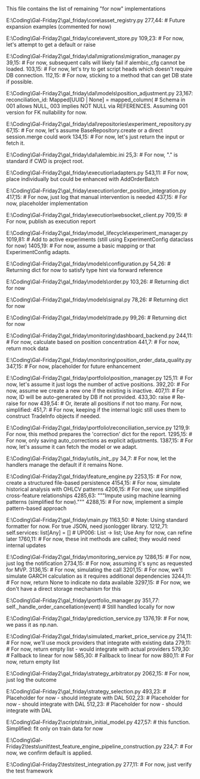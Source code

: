 This file contains the list of remaining "for now" implementations

E:\Coding\Gal-Friday2\gal_friday\core\asset_registry.py
  277,44:     # Future expansion examples (commented for now)

E:\Coding\Gal-Friday2\gal_friday\core\event_store.py
  109,23:                     # For now, let's attempt to get a default or raise

E:\Coding\Gal-Friday2\gal_friday\dal\migrations\migration_manager.py
  39,15:             # For now, subsequent calls will likely fail if alembic_cfg cannot be loaded.
  103,15:             # For now, let's try to get script heads which doesn't require DB connection.
  112,15:             # For now, sticking to a method that can get DB state if possible.

E:\Coding\Gal-Friday2\gal_friday\dal\models\position_adjustment.py
  23,167:     reconciliation_id: Mapped[UUID | None] = mapped_column( # Schema in 001 allows NULL, 003 implies NOT NULL via REFERENCES. Assuming 001 version for FK nullability for now.

E:\Coding\Gal-Friday2\gal_friday\dal\repositories\experiment_repository.py
  67,15:             # For now, let's assume BaseRepository.create or a direct session.merge could work
  134,15:             # For now, let's just return the input or fetch it.

E:\Coding\Gal-Friday2\gal_friday\dal\alembic.ini
  25,3: # For now, "." is standard if CWD is project root.

E:\Coding\Gal-Friday2\gal_friday\execution\adapters.py
  543,11:         # For now, place individually but could be enhanced with AddOrderBatch

E:\Coding\Gal-Friday2\gal_friday\execution\order_position_integration.py
  417,15:             # For now, just log that manual intervention is needed
  437,15:             # For now, placeholder implementation

E:\Coding\Gal-Friday2\gal_friday\execution\websocket_client.py
  709,15:             # For now, publish as execution report

E:\Coding\Gal-Friday2\gal_friday\model_lifecycle\experiment_manager.py
  1019,81:             # Add to active experiments (still using ExperimentConfig dataclass for now)
  1405,19:                 # For now, assume a basic mapping or that ExperimentConfig adapts.

E:\Coding\Gal-Friday2\gal_friday\models\configuration.py
  54,26:         # Returning dict for now to satisfy type hint via forward reference

E:\Coding\Gal-Friday2\gal_friday\models\order.py
  103,26:         # Returning dict for now

E:\Coding\Gal-Friday2\gal_friday\models\signal.py
  78,26:         # Returning dict for now

E:\Coding\Gal-Friday2\gal_friday\models\trade.py
  99,26:         # Returning dict for now

E:\Coding\Gal-Friday2\gal_friday\monitoring\dashboard_backend.py
  244,11:         # For now, calculate based on position concentration
  441,7:     # For now, return mock data

E:\Coding\Gal-Friday2\gal_friday\monitoring\position_order_data_quality.py
  347,15:             # For now, placeholder for future enhancement

E:\Coding\Gal-Friday2\gal_friday\portfolio\position_manager.py
  125,11:         # For now, let's assume it just logs the number of active positions.
  392,20:                  # For now, assume we create a new one if the existing is inactive.
  407,11:         # For now, ID will be auto-generated by DB if not provided.
  433,30:             raise # Re-raise for now
  439,54:         # Or, iterate all positions if not too many. For now, simplified:
  451,7:     # For now, keeping if the internal logic still uses them to construct TradeInfo objects if needed.

E:\Coding\Gal-Friday2\gal_friday\portfolio\reconciliation_service.py
  1219,9:         For now, this method prepares the 'correction' dict for the report.
  1295,15:             # For now, only saving auto_corrections as explicit adjustments.
  1387,15:             # For now, let's assume it can fetch the model or we adapt.

E:\Coding\Gal-Friday2\gal_friday\utils\__init__.py
  34,7:     # For now, let the handlers manage the default if it remains None.

E:\Coding\Gal-Friday2\gal_friday\feature_engine.py
  2253,15:             # For now, create a structured file-based persistence
  4154,15:             # For now, simulate historical analysis with OHLCV patterns
  4206,15:             # For now, use simplified cross-feature relationships
  4285,63:         """Impute using machine learning patterns (simplified for now)."""
  4288,15:             # For now, implement a simple pattern-based approach

E:\Coding\Gal-Friday2\gal_friday\main.py
  1163,50:                 # Note: Using standard formatter for now. For true JSON, need jsonlogger library.
  1212,71:         self.services: list[Any] = []  # UP006: List -> list; Use Any for now, can refine later
  1760,11:         # For now, these init methods are called; they would need internal updates

E:\Coding\Gal-Friday2\gal_friday\monitoring_service.py
  1286,15:             # For now, just log the notification
  2734,15:             # For now, assuming it's sync as requested for MVP.
  3136,15:             # For now, simulating the call
  3201,15:             # For now, we'll simulate GARCH calculation as it requires additional dependencies
  3244,11:         # For now, return None to indicate no data available
  3297,15:             # For now, we don't have a direct storage mechanism for this

E:\Coding\Gal-Friday2\gal_friday\portfolio_manager.py
  351,77:             self._handle_order_cancellation(event)  # Still handled locally for now

E:\Coding\Gal-Friday2\gal_friday\prediction_service.py
  1376,19:                 # For now, we pass it as np.nan.

E:\Coding\Gal-Friday2\gal_friday\simulated_market_price_service.py
  214,11:         # For now, we'll use mock providers that integrate with existing data
  279,11:         # For now, return empty list - would integrate with actual providers
  579,30:         # Fallback to linear for now
  585,30:         # Fallback to linear for now
  880,11:         # For now, return empty list

E:\Coding\Gal-Friday2\gal_friday\strategy_arbitrator.py
  2062,15:             # For now, just log the outcome

E:\Coding\Gal-Friday2\gal_friday\strategy_selection.py
  493,23:         # Placeholder for now - should integrate with DAL
  502,23:         # Placeholder for now - should integrate with DAL
  512,23:         # Placeholder for now - should integrate with DAL

E:\Coding\Gal-Friday2\scripts\train_initial_model.py
  427,57:     # this function. Simplified: fit only on train data for now

E:\Coding\Gal-Friday2\tests\unit\test_feature_engine_pipeline_construction.py
  224,7:     # For now, we confirm default is applied.

E:\Coding\Gal-Friday2\tests\test_integration.py
  277,11:         # For now, just verify the test framework